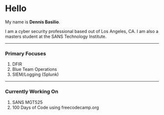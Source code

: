 # Hello

My name is **Dennis Basilio**.

I am a cyber security professional based out of Los Angeles, CA. I am also a masters student at the SANS Technology Institute.

***

### Primary Focuses

1. DFIR
2. Blue Team Operations
3. SIEM/Logging (Splunk)

***

### Currently Working On

1. SANS MGT525
2. 100 Days of Code using freecodecamp.org
